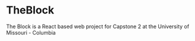 # TheBlock
The Block is a React based web project for Capstone 2 at the University of Missouri - Columbia
